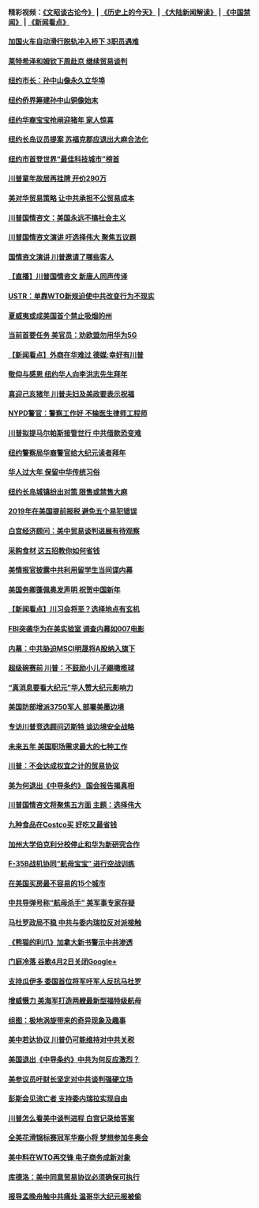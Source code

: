 #### 精彩视频：[《文昭谈古论今》](http://45.32.25.56/wenzhao) | [《历史上的今天》](http://45.32.25.56/today-in-history) | [《大陆新闻解读》](http://45.32.25.56/ntdtv-comedy) | [《中国禁闻》](http://45.32.25.56/ntdtv-news) | [《新闻看点》](http://45.32.25.56/news-insight) 

 #### [加国火车自动滑行脱轨冲入桥下 3职员遇难](../pages/nsc412/n11027459.md?t=02061140) 

#### [莱特希泽和姆钦下周赴京 继续贸易谈判](../pages/nsc412/n11026983.md?t=02061140) 

#### [纽约市长：孙中山像永久立华埠](../pages/nsc412/n11027112.md?t=02061140) 

#### [纽约侨界筹建孙中山铜像始末](../pages/nsc412/n11027107.md?t=02061140) 

#### [纽约华裔宝宝抢闸迎猪年 家人惊喜](../pages/nsc412/n11027120.md?t=02061140) 

#### [纽约长岛议员提案 苏福克郡应退出大麻合法化](../pages/nsc412/n11027300.md?t=02061140) 

#### [纽约市首登世界“最佳科技城市”榜首](../pages/nsc412/n11027125.md?t=02061140) 

#### [川普童年故居再挂牌   开价290万](../pages/nsc412/n11027287.md?t=02061140) 

#### [美对华贸易策略 让中共承担不公贸易成本](../pages/nsc412/n11026533.md?t=02061140) 

#### [川普国情咨文：美国永远不搞社会主义](../pages/nsc412/n11027086.md?t=02061140) 

#### [川普国情咨文演讲 吁选择伟大 聚焦五议题](../pages/nsc412/n11026232.md?t=02061140) 

#### [国情咨文演讲 川普邀请了哪些客人](../pages/nsc412/n11027007.md?t=02061140) 

#### [【直播】川普国情咨文 新唐人同声传译](../pages/nsc412/n11024217.md?t=02061140) 

#### [USTR：单靠WTO新规迫使中共改变行为不现实](../pages/nsc412/n11026504.md?t=02061140) 

#### [夏威夷或成美国首个禁止吸烟的州](../pages/nsc412/n11026434.md?t=02061140) 

#### [当前首要任务 美官员：劝欧盟勿用华为5G](../pages/nsc412/n11026496.md?t=02061140) 

#### [【新闻看点】外商在华难过 德媒:幸好有川普](../pages/nsc412/n11026253.md?t=02061140) 

#### [敬仰与感恩 纽约华人向李洪志先生拜年](../pages/nsc412/n11022605.md?t=02061140) 

#### [喜迎己亥猪年 川普夫妇及美政要表示祝福](../pages/nsc412/n11026157.md?t=02061140) 

#### [NYPD警官：警察工作好 不输医生律师工程师](../pages/nsc412/n11025353.md?t=02061140) 

#### [川普拟提马尔帕斯接管世行 中共借款恐变难](../pages/nsc412/n11025872.md?t=02061140) 

#### [纽约警察局华裔警官给大纪元读者拜年](../pages/nsc412/n11025375.md?t=02061140) 

#### [华人过大年 保留中华传统习俗](../pages/nsc412/n11025344.md?t=02061140) 

#### [纽约长岛城镇纷出对策 限售或禁售大麻](../pages/nsc412/n11025337.md?t=02061140) 

#### [2019年在美国提前报税 避免五个易犯错误](../pages/nsc412/n11024421.md?t=02061140) 

#### [白宫经济顾问：美中贸易谈判进展有待观察](../pages/nsc412/n11024700.md?t=02061140) 

#### [采购食材 这五招教你如何省钱](../pages/nsc412/n11024437.md?t=02061140) 

#### [美情报官披露中共利用留学生当间谍内幕](../pages/nsc412/n11024449.md?t=02061140) 

#### [美国务卿蓬佩奥发声明 祝贺中国新年](../pages/nsc412/n11024590.md?t=02061140) 

#### [【新闻看点】川习会将至？选择地点有玄机](../pages/nsc412/n11024283.md?t=02061140) 

#### [FBI突袭华为在美实验室 调查内幕如007电影](../pages/nsc412/n11024318.md?t=02061140) 

#### [内幕：中共胁迫MSCI明晟将A股纳入旗下](../pages/nsc412/n11024175.md?t=02061140) 

#### [超级碗赛前 川普：不鼓励小儿子踢橄榄球](../pages/nsc412/n11023993.md?t=02061140) 

#### [“真消息要看大纪元”华人赞大纪元影响力](../pages/nsc412/n11019162.md?t=02061140) 

#### [美国防部增派3750军人 部署美墨边境](../pages/nsc412/n11023230.md?t=02061140) 

#### [专访川普竞选顾问迈斯特 谈边境安全战略](../pages/nsc412/n11022555.md?t=02061140) 

#### [未来五年 美国职场需求最大的七种工作](../pages/nsc412/n11017088.md?t=02061140) 

#### [川普：不会达成权宜之计的贸易协议](../pages/nsc412/n11022486.md?t=02061140) 

#### [美为何退出《中导条约》 国会报告揭真相](../pages/nsc412/n11022256.md?t=02061140) 

#### [川普国情咨文将聚焦五方面 主题：选择伟大](../pages/nsc412/n11021501.md?t=02061140) 

#### [九种食品在Costco买 好吃又最省钱](../pages/nsc412/n11013272.md?t=02061140) 

#### [加州大学伯克利分校停止和华为新研究合作](../pages/nsc412/n11021086.md?t=02061140) 

#### [F-35B战机协同“航母宝宝” 进行空战训练](../pages/nsc412/n11020866.md?t=02061140) 

#### [在美国买房最不容易的15个城市](../pages/nsc412/n11019708.md?t=02061140) 

#### [中共导弹号称“航母杀手” 美军事专家存疑](../pages/nsc412/n11021488.md?t=02061140) 

#### [马杜罗政局不稳 中共与委内瑞拉反对派接触](../pages/nsc412/n11020719.md?t=02061140) 

#### [《熊猫的利爪》加拿大新书警示中共渗透](../pages/nsc412/n11020739.md?t=02061140) 

#### [门庭冷落 谷歌4月2日关闭Google+](../pages/nsc412/n11020806.md?t=02061140) 

#### [支持瓜伊多 委国首位将军吁军人反抗马杜罗](../pages/nsc412/n11020776.md?t=02061140) 

#### [增威慑力 美海军打造两艘最新型福特级航母](../pages/nsc412/n11020744.md?t=02061140) 

#### [组图：极地涡旋带来的奇异现象及趣事](../pages/nsc412/n11020731.md?t=02061140) 

#### [美中若达协议 川普仍可能维持对中共关税](../pages/nsc412/n11020625.md?t=02061140) 

#### [美国退出《中导条约》中共为何反应激烈？](../pages/nsc412/n11020569.md?t=02061140) 

#### [美参议员吁财长坚定对中共谈判强硬立场](../pages/nsc412/n11020440.md?t=02061140) 

#### [彭斯会见流亡者 支持委内瑞拉实现自由](../pages/nsc412/n11020031.md?t=02061140) 

#### [川普怎么看美中谈判进程 白宫记录给答案](../pages/nsc412/n11019682.md?t=02061140) 

#### [全美花滑锦标赛冠军华裔小将  梦想参加冬奥会](../pages/nsc412/n11019761.md?t=02061140) 

#### [美中料在WTO再交锋 电子商务成新对象](../pages/nsc412/n11018959.md?t=02061140) 

#### [库德洛：美中同意贸易协议必须确保可执行](../pages/nsc412/n11019036.md?t=02061140) 

#### [报导孟晚舟触中共痛处 温哥华大纪元报被偷](../pages/nsc412/n11019232.md?t=02061140) 

